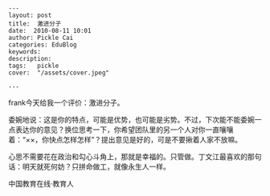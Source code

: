 
    ---
    layout: post  
    title:  激进分子  
    date:  2010-08-11 10:01  
    author: Pickle Cai  
    categories: EduBlog  
    keywords: 
    description:   
    tags:	pickle   
    cover:  "/assets/cover.jpeg"  

    ---  
    
 frank今天给我一个评价：激进分子。

委婉地说：这是你的特点，可能是优势，也可能是劣势。不过，下次能不能委婉一点表达你的意见？换位思考一下，你希望团队里的另一个人对你一直嚷嚷着：“××，你快点怎样怎样”？提出意见是好的，可是不要揪着人家不放嘛。

心思不需要花在政治和勾心斗角上，那就是幸福的。只管做。丁文江最喜欢的那句话：明天就死何妨？只拼命做工，就像永生人一样。				

		    
 中国教育在线·教育人

